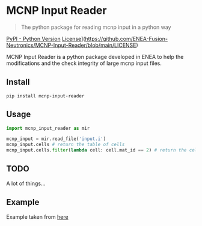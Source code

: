 # MCNP Input Reader
> The python package for reading mcnp input in a python way

[PyPI - Python Version](https://img.shields.io/pypi/pyversions/mcnp-input-reader)
[License](https://img.shields.io/pypi/l/mcnp-input-reader.svg)](https://github.com/ENEA-Fusion-Neutronics/MCNP-Input-Reader/blob/main/LICENSE)


MCNP Input Reader is a python package developed in ENEA to help the modifications and the check integrity 
of large mcnp input files.

## Install

```shell
pip install mcnp-input-reader
```

## Usage

```python
import mcnp_input_reader as mir

mcnp_input = mir.read_file('input.i') 
mcnp_input.cells # return the table of cells
mcnp_input.cells.filter(lambda cell: cell.mat_id == 2) # return the cells using material M2
```
## TODO

A lot of things...

## Example

Example taken from [here](https://www.utoledo.edu/med/depts/radther/pdf/MCNP5%20practical%20examples%20lecture%207%20companion.pdf) 

